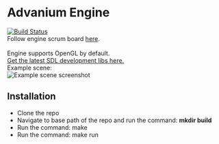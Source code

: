 # Advanium Engine
[![Build Status](https://travis-ci.org/joemccann/dillinger.svg?branch=master)](https://travis-ci.org/joemccann/)
<br>
Follow engine scrum board [here](https://trello.com/b/Rsd7TdH4/advanium-engine).<br>
<br>
Engine supports OpenGL by default.<br>
[Get the latest SDL development libs here.](https://www.libsdl.org/download-2.0.php)
<br>
Example scene:<br>
![Example scene screenshot](https://i.ibb.co/xfzcs51/Screenshot-2021-11-03-at-19-52-21.png)

## Installation
<ul>
  <li>Clone the repo</li>
  <li>Navigate to base path of the repo and run the command: <b>mkdir build</b></li>
  <li>Run the command: make</li>
  <li>Run the command: make run</li>
</ul>
